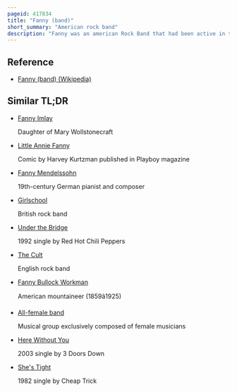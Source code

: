 ```yaml
---
pageid: 417834
title: "Fanny (band)"
short_summary: "American rock band"
description: "Fanny was an american Rock Band that had been active in the early to mid 1970s. They were one of the first all-female Rock Groups to achieve critical and commercial Success including two Billboard hot 100 top 40 Singles."
---
```


## Reference

- [Fanny (band) (Wikipedia)](https://en.wikipedia.org/?curid=417834)

## Similar TL;DR

- [Fanny Imlay](/tldr/en/fanny-imlay)

  Daughter of Mary Wollstonecraft

- [Little Annie Fanny](/tldr/en/little-annie-fanny)

  Comic by Harvey Kurtzman published in Playboy magazine

- [Fanny Mendelssohn](/tldr/en/fanny-mendelssohn)

  19th-century German pianist and composer

- [Girlschool](/tldr/en/girlschool)

  British rock band

- [Under the Bridge](/tldr/en/under-the-bridge)

  1992 single by Red Hot Chili Peppers

- [The Cult](/tldr/en/the-cult)

  English rock band

- [Fanny Bullock Workman](/tldr/en/fanny-bullock-workman)

  American mountaineer (1859â1925)

- [All-female band](/tldr/en/all-female-band)

  Musical group exclusively composed of female musicians

- [Here Without You](/tldr/en/here-without-you)

  2003 single by 3 Doors Down

- [She's Tight](/tldr/en/shes-tight)

  1982 single by Cheap Trick
